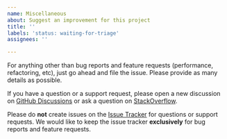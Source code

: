 ```yaml
---
name: Miscellaneous
about: Suggest an improvement for this project
title: ''
labels: 'status: waiting-for-triage'
assignees: ''

---
```


For anything other than bug reports and feature requests (performance, refactoring, etc),
just go ahead and file the issue. Please provide as many details as possible.

If you have a question or a support request, please open a new discussion
on [GitHub Discussions](https://github.com/spring-projects/spring-ai/discussions)
or ask a question on [StackOverflow](https://stackoverflow.com/questions/tagged/spring-ai).

Please do **not** create issues on the [Issue Tracker](https://github.com/spring-projects/spring-ai/issues) for
questions or support requests.
We would like to keep the issue tracker **exclusively** for bug reports and feature requests.
